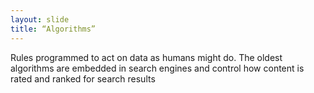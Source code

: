 ```yaml
---
layout: slide
title: “Algorithms”
---
```

Rules programmed to act on data as humans might do. The oldest algorithms are embedded in search engines and control how content is rated and ranked for search results

